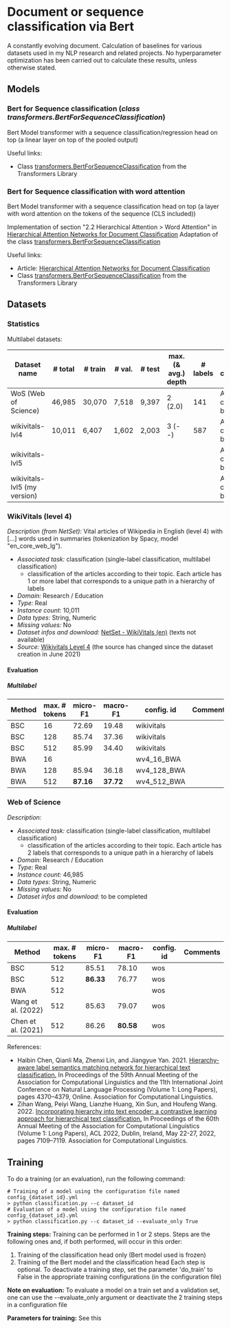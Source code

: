 
# Document or sequence classification via Bert

A constantly evolving document. Calculation of baselines for various datasets used in my NLP research and related projects.
No hyperparameter optimization has been carried out to calculate these results, unless otherwise stated.


## Models

### Bert for Sequence classification (*class transformers.BertForSequenceClassification*)

Bert Model transformer with a sequence classification/regression head on top (a linear layer on top of the pooled output)

Useful links: 
- Class [transformers.BertForSequenceClassification](https://huggingface.co/docs/transformers/v4.31.0/en/model_doc/bert#transformers.BertForSequenceClassification) from the Transformers Library 

  
### Bert for Sequence classification with word attention

Bert Model transformer with a sequence classification head on top (a layer with word attention on the tokens of the sequence (CLS included))

Implementation of section "2.2 Hierarchical Attention > Word Attention" in [Hierarchical Attention Networks for Document Classification](https://aclanthology.org/N16-1174.pdf)
Adaptation of the class [transformers.BertForSequenceClassification](https://huggingface.co/docs/transformers/v4.31.0/en/model_doc/bert#transformers.BertForSequenceClassification)

Useful links: 
- Article: [Hierarchical Attention Networks for Document Classification](https://aclanthology.org/N16-1174.pdf)
- Class [transformers.BertForSequenceClassification](https://huggingface.co/docs/transformers/v4.31.0/en/model_doc/bert#transformers.BertForSequenceClassification) from the Transformers Library 

## Datasets

### Statistics

Multilabel datasets:

| Dataset name                 | # total | # train | # val. | # test | max. (& avg.) depth | # labels | Type of classification          |
| ---------------------------- | ------- | ------- | ------ | ------ | ------------------- | -------- | ------------------------------- |
| WoS (Web of Science)         | 46,985  | 30,070  | 7,518  | 9,397  | 2 (2.0)             | 141      | Article classification by topic |
| wikivitals-lvl4              | 10,011  | 6,407   | 1,602  | 2,003  | 3 (--)              | 587      | Article classification by topic |
| wikivitals-lvl5              |         |         |        |        |                     |          | Article classification by topic |
| wikivitals-lvl5 (my version) |         |         |        |        |                     |          | Article classification by topic |
  
### WikiVitals (level 4)

*Description (from NetSet):* Vital articles of Wikipedia in English (level 4) with [...] words used in summaries (tokenization by Spacy, model "en_core_web_lg").

* *Associated task:* classification (single-label classification, multilabel classification)
	* classification of the articles according to their topic. Each article has 1 or more label that corresponds to a unique path in a hierarchy of labels
* *Domain:* Research / Education
* *Type:* Real
* *Instance count:* 10,011
* *Data types:* String, Numeric
* *Missing values:* No
* *Dataset infos and download:* [NetSet - WikiVitals (en)](https://netset.telecom-paris.fr/pages/wikivitals.html) (texts not available)
* *Source:* [Wikivitals Level 4](https://en.wikipedia.org/wiki/Wikipedia:Vital_articles/Level/4) (the source has changed since the dataset creation in June 2021)

#### Evaluation

##### Multilabel


| Method               | max. # tokens    | micro-F1       | macro-F1       | config. id       | Comments                       |
| -------------------- | ---------------- | -------------- | -------------- | ---------------- | ------------------------------ |
| BSC                  | 16               | 72.69          | 19.48          | wikivitals       |                                |
| BSC                  | 128              | 85.74          | 37.36          | wikivitals       |                                |
| BSC                  | 512              | 85.99          | 34.40          | wikivitals       |                                |
| BWA                  | 16               |                |                | wv4_16_BWA       |                                |
| BWA                  | 128              | 85.94          | 36.18          | wv4_128_BWA      |                                |
| BWA                  | 512              | **87.16**      | **37.72**      | wv4_512_BWA      |                                |


### Web of Science

*Description:* 

* *Associated task:* classification (single-label classification, multilabel classification)
	* classification of the articles according to their topic. Each article has 2 labels that corresponds to a unique path in a hierarchy of labels
* *Domain:* Research / Education
* *Type:* Real
* *Instance count:* 46,985
* *Data types:* String, Numeric
* *Missing values:* No
* *Dataset infos and download:* to be completed


#### Evaluation

##### Multilabel


| Method               | max. # tokens    | micro-F1       | macro-F1       | config. id       | Comments                       |
| -------------------- | ---------------- | -------------- | -------------- | ---------------- | ------------------------------ |
|  BSC                 | 512              | 85.51          | 78.10          | wos              |                                |
|  BSC                 | 512              | **86.33**      | 76.77          | wos              |                                |
|  BWA                 | 512              |                |                | wos              |                                |
|  Wang et al. (2022)  | 512              | 85.63          | 79.07          | wos              |                                |
|  Chen et al. (2021)  | 512              | 86.26          | **80.58**      | wos              |                                |

References:
* Haibin Chen, Qianli Ma, Zhenxi Lin, and Jiangyue Yan. 2021. [Hierarchy-aware label semantics matching network for hierarchical text classification.](https://aclanthology.org/2021.acl-long.337/) In Proceedings of the 59th Annual Meeting of the Association for Computational Linguistics and the 11th International Joint Conference on Natural Language Processing (Volume 1: Long Papers), pages 4370–4379, Online. Association for Computational Linguistics.
* Zihan Wang, Peiyi Wang, Lianzhe Huang, Xin Sun, and Houfeng Wang. 2022. [Incorporating hierarchy into text encoder: a contrastive learning approach for hierarchical text classification.](https://aclanthology.org/2022.acl-long.491/) In Proceedings of the 60th Annual Meeting of the Association for Computational Linguistics (Volume 1: Long Papers), ACL 2022, Dublin, Ireland, May 22-27, 2022, pages 7109–7119. Association for Computational Linguistics.




## Training

To do a training (or an evaluation), run the following command:

```shell
# Training of a model using the configuration file named config_{dataset_id}.yml
> python classification.py --c dataset_id
# Evaluation of a model using the configuration file named config_{dataset_id}.yml
> python classification.py --c dataset_id --evaluate_only True
```

**Training steps:**
Training can be performed in 1 or 2 steps. 
Steps are the following ones and, if both performed, will occur in this order:
1) Training of the classification head only (Bert model used is frozen)
2) Training of the Bert model and the classification head 
Each step is optional. 
To deactivate a training step, set the parameter 'do_train' to False in the appropriate training configurations (in the configuration file)

**Note on evaluation:** 
To evaluate a model on a train set and a validation set, one can use the --evaluate_only argument or deactivate the 2 training steps in a configuration file

**Parameters for training:**
See this


